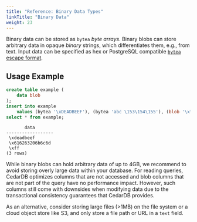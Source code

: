 ```yaml
---
title: "Reference: Binary Data Types"
linkTitle: "Binary Data"
weight: 23
---
```


Binary data can be stored as `bytea` *byte arrays*.
Binary blobs can store arbitrary data in opaque *binary* strings, which differentiates them, e.g., from text.
Input data can be specified as hex or PostgreSQL compatible [`bytea` escape format](https://www.postgresql.org/docs/current/datatype-binary.html).

## Usage Example
```sql
create table example (
    data blob
);
insert into example
    values (bytea '\xDEADBEEF'), (bytea 'abc \153\154\155'), (blob '\xff');
select * from example;
```

```
       data       
------------------
 \xdeadbeef
 \x616263206b6c6d
 \xff
(3 rows)
```

While binary blobs can hold arbitrary data of up to 4GB, we recommend to avoid storing overly large data within your database.
For reading queries, CedarDB optimizes columns that are not accessed and blob columns that are not part of the query
have no performance impact.
However, such columns still come with downsides when modifying data due to the transactional consistency guarantees that
CedarDB provides.

As an alternative, consider storing large files (>1MB) on the file system or a cloud object store like S3, and only
store a file path or URL in a `text` field.
